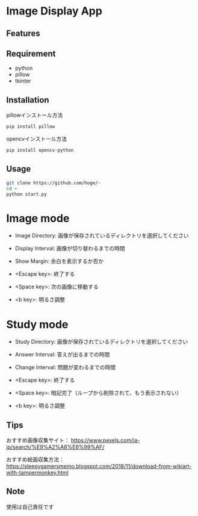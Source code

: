 # Image Display App

## Features

## Requirement

* python
* pillow
* tkinter

## Installation

pillowインストール方法

```zsh
pip install pillow
```

opencvインストール方法

```zsh
pip install opencv-python
```

## Usage


```zsh
git clone https://github.com/hoge/~
cd ~
python start.py
```

# Image mode
- Image Directory: 画像が保存されているディレクトリを選択してください
- Display Interval: 画像が切り替わるまでの時間
- Show Margin: 余白を表示するか否か

- \<Escape key>: 終了する
- \<Space key>: 次の画像に移動する
- \<b key>: 明るさ調整

# Study mode
- Study Directory: 画像が保存されているディレクトリを選択してください
- Answer Interval: 答えが出るまでの時間
- Change Interval: 問題が変わるまでの時間

- \<Escape key>: 終了する
- \<Space key>: 暗記完了（ループから削除されて、もう表示されない）
- \<b key>: 明るさ調整

## Tips

おすすめ画像収集サイト：
https://www.pexels.com/ja-jp/search/%E9%A2%A8%E6%99%AF/


おすすめ絵画収集方法：
https://sleepygamersmemo.blogspot.com/2018/11/download-from-wikiart-with-tampermonkey.html

## Note

使用は自己責任です

<!-- # Author

作成情報を列挙する

* 作成者
* 所属
* E-mail

# License
ライセンスを明示する

"hoge" is under [MIT license](https://en.wikipedia.org/wiki/MIT_License). -->
